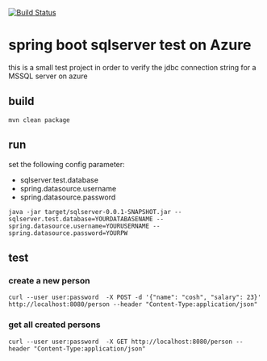 [![Build Status](https://travis-ci.org/cosh/spring-boot-sqlserver-test.svg?branch=master)](https://travis-ci.org/cosh/spring-boot-sqlserver-test)

# spring boot sqlserver test on Azure

this is a small test project in order to verify the jdbc connection string for a MSSQL server on azure

## build
<pre><code>mvn clean package
</code></pre>


## run
set the following config parameter:
* sqlserver.test.database
* spring.datasource.username
* spring.datasource.password

<pre><code>java -jar target/sqlserver-0.0.1-SNAPSHOT.jar --sqlserver.test.database=YOURDATABASENAME --spring.datasource.username=YOURUSERNAME --spring.datasource.password=YOURPW
</code></pre>

## test

### create a new person
<pre><code>curl --user user:password  -X POST -d '{"name": "cosh", "salary": 23}' http://localhost:8080/person --header "Content-Type:application/json"
</code></pre>

### get all created persons
<pre><code>curl --user user:password  -X GET http://localhost:8080/person --header "Content-Type:application/json"
</code></pre>

